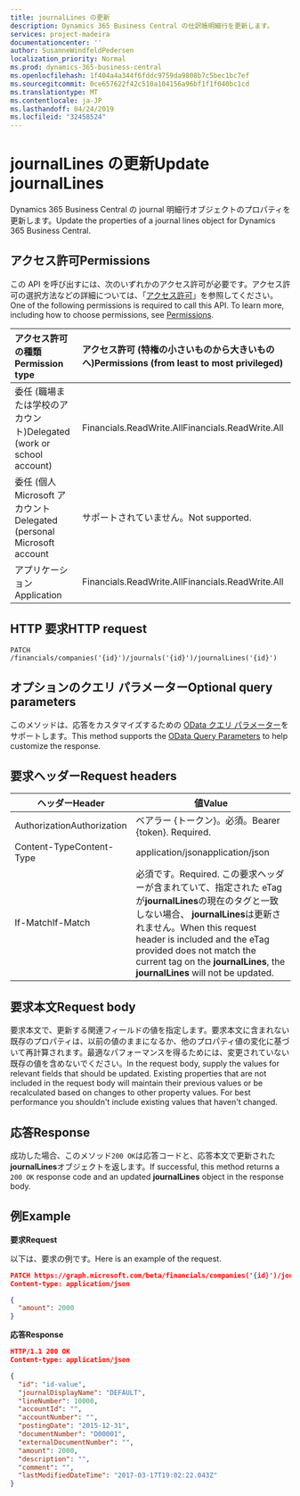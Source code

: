 ```yaml
---
title: journalLines の更新
description: Dynamics 365 Business Central の仕訳帳明細行を更新します。
services: project-madeira
documentationcenter: ''
author: SusanneWindfeldPedersen
localization_priority: Normal
ms.prod: dynamics-365-business-central
ms.openlocfilehash: 1f404a4a344f6fddc9759da9808b7c5bec1bc7ef
ms.sourcegitcommit: 0ce657622f42c510a104156a96bf1f1f040bc1cd
ms.translationtype: MT
ms.contentlocale: ja-JP
ms.lasthandoff: 04/24/2019
ms.locfileid: "32458524"
---
```

# <a name="update-journallines"></a><span data-ttu-id="1a3f5-103">journalLines の更新</span><span class="sxs-lookup"><span data-stu-id="1a3f5-103">Update journalLines</span></span>
<span data-ttu-id="1a3f5-104">Dynamics 365 Business Central の journal 明細行オブジェクトのプロパティを更新します。</span><span class="sxs-lookup"><span data-stu-id="1a3f5-104">Update the properties of a journal lines object for Dynamics 365 Business Central.</span></span>

## <a name="permissions"></a><span data-ttu-id="1a3f5-105">アクセス許可</span><span class="sxs-lookup"><span data-stu-id="1a3f5-105">Permissions</span></span>
<span data-ttu-id="1a3f5-p101">この API を呼び出すには、次のいずれかのアクセス許可が必要です。アクセス許可の選択方法などの詳細については、「[アクセス許可](/graph/permissions-reference)」を参照してください。</span><span class="sxs-lookup"><span data-stu-id="1a3f5-p101">One of the following permissions is required to call this API. To learn more, including how to choose permissions, see [Permissions](/graph/permissions-reference).</span></span>

|<span data-ttu-id="1a3f5-108">アクセス許可の種類</span><span class="sxs-lookup"><span data-stu-id="1a3f5-108">Permission type</span></span> |<span data-ttu-id="1a3f5-109">アクセス許可 (特権の小さいものから大きいものへ)</span><span class="sxs-lookup"><span data-stu-id="1a3f5-109">Permissions (from least to most privileged)</span></span>|
|:---------------|:------------------------------------------|
|<span data-ttu-id="1a3f5-110">委任 (職場または学校のアカウント)</span><span class="sxs-lookup"><span data-stu-id="1a3f5-110">Delegated (work or school account)</span></span>|<span data-ttu-id="1a3f5-111">Financials.ReadWrite.All</span><span class="sxs-lookup"><span data-stu-id="1a3f5-111">Financials.ReadWrite.All</span></span> |
|<span data-ttu-id="1a3f5-112">委任 (個人 Microsoft アカウント</span><span class="sxs-lookup"><span data-stu-id="1a3f5-112">Delegated (personal Microsoft account</span></span>|<span data-ttu-id="1a3f5-113">サポートされていません。</span><span class="sxs-lookup"><span data-stu-id="1a3f5-113">Not supported.</span></span>|
|<span data-ttu-id="1a3f5-114">アプリケーション</span><span class="sxs-lookup"><span data-stu-id="1a3f5-114">Application</span></span>|<span data-ttu-id="1a3f5-115">Financials.ReadWrite.All</span><span class="sxs-lookup"><span data-stu-id="1a3f5-115">Financials.ReadWrite.All</span></span>|

## <a name="http-request"></a><span data-ttu-id="1a3f5-116">HTTP 要求</span><span class="sxs-lookup"><span data-stu-id="1a3f5-116">HTTP request</span></span>

```
PATCH /financials/companies('{id}')/journals('{id}')/journalLines('{id}')
```

## <a name="optional-query-parameters"></a><span data-ttu-id="1a3f5-117">オプションのクエリ パラメーター</span><span class="sxs-lookup"><span data-stu-id="1a3f5-117">Optional query parameters</span></span>
<span data-ttu-id="1a3f5-118">このメソッドは、応答をカスタマイズするための [OData クエリ パラメーター](/graph/query-parameters)をサポートします。</span><span class="sxs-lookup"><span data-stu-id="1a3f5-118">This method supports the [OData Query Parameters](/graph/query-parameters) to help customize the response.</span></span>

## <a name="request-headers"></a><span data-ttu-id="1a3f5-119">要求ヘッダー</span><span class="sxs-lookup"><span data-stu-id="1a3f5-119">Request headers</span></span>
| <span data-ttu-id="1a3f5-120">ヘッダー</span><span class="sxs-lookup"><span data-stu-id="1a3f5-120">Header</span></span>       | <span data-ttu-id="1a3f5-121">値</span><span class="sxs-lookup"><span data-stu-id="1a3f5-121">Value</span></span>                    |
|--------------|--------------------------|
|<span data-ttu-id="1a3f5-122">Authorization</span><span class="sxs-lookup"><span data-stu-id="1a3f5-122">Authorization</span></span> |<span data-ttu-id="1a3f5-p102">ベアラー {トークン}。必須。</span><span class="sxs-lookup"><span data-stu-id="1a3f5-p102">Bearer {token}. Required.</span></span> |
|<span data-ttu-id="1a3f5-125">Content-Type</span><span class="sxs-lookup"><span data-stu-id="1a3f5-125">Content-Type</span></span>  |<span data-ttu-id="1a3f5-126">application/json</span><span class="sxs-lookup"><span data-stu-id="1a3f5-126">application/json</span></span>          |
|<span data-ttu-id="1a3f5-127">If-Match</span><span class="sxs-lookup"><span data-stu-id="1a3f5-127">If-Match</span></span>      |<span data-ttu-id="1a3f5-128">必須です。</span><span class="sxs-lookup"><span data-stu-id="1a3f5-128">Required.</span></span> <span data-ttu-id="1a3f5-129">この要求ヘッダーが含まれていて、指定された eTag が**journalLines**の現在のタグと一致しない場合、 **journalLines**は更新されません。</span><span class="sxs-lookup"><span data-stu-id="1a3f5-129">When this request header is included and the eTag provided does not match the current tag on the **journalLines**, the **journalLines** will not be updated.</span></span> |

## <a name="request-body"></a><span data-ttu-id="1a3f5-130">要求本文</span><span class="sxs-lookup"><span data-stu-id="1a3f5-130">Request body</span></span>
<span data-ttu-id="1a3f5-p104">要求本文で、更新する関連フィールドの値を指定します。要求本文に含まれない既存のプロパティは、以前の値のままになるか、他のプロパティ値の変化に基づいて再計算されます。最適なパフォーマンスを得るためには、変更されていない既存の値を含めないでください。</span><span class="sxs-lookup"><span data-stu-id="1a3f5-p104">In the request body, supply the values for relevant fields that should be updated. Existing properties that are not included in the request body will maintain their previous values or be recalculated based on changes to other property values. For best performance you shouldn't include existing values that haven't changed.</span></span>

## <a name="response"></a><span data-ttu-id="1a3f5-134">応答</span><span class="sxs-lookup"><span data-stu-id="1a3f5-134">Response</span></span>
<span data-ttu-id="1a3f5-135">成功した場合、このメソッド`200 OK`は応答コードと、応答本文で更新された**journalLines**オブジェクトを返します。</span><span class="sxs-lookup"><span data-stu-id="1a3f5-135">If successful, this method returns a `200 OK` response code and an updated **journalLines** object in the response body.</span></span>

## <a name="example"></a><span data-ttu-id="1a3f5-136">例</span><span class="sxs-lookup"><span data-stu-id="1a3f5-136">Example</span></span>

<span data-ttu-id="1a3f5-137">**要求**</span><span class="sxs-lookup"><span data-stu-id="1a3f5-137">**Request**</span></span>

<span data-ttu-id="1a3f5-138">以下は、要求の例です。</span><span class="sxs-lookup"><span data-stu-id="1a3f5-138">Here is an example of the request.</span></span>
```json
PATCH https://graph.microsoft.com/beta/financials/companies('{id}')/journals('{id}')/journalLines('{id}')
Content-type: application/json

{
  "amount": 2000
}
```

<span data-ttu-id="1a3f5-139">**応答**</span><span class="sxs-lookup"><span data-stu-id="1a3f5-139">**Response**</span></span>

```json
HTTP/1.1 200 OK
Content-type: application/json

{
  "id": "id-value",
  "journalDisplayName": "DEFAULT",
  "lineNumber": 10000,
  "accountId": "",
  "accountNumber": "",
  "postingDate": "2015-12-31",
  "documentNumber": "D00001",
  "externalDocumentNumber": "",
  "amount": 2000,
  "description": "",
  "comment": "",
  "lastModifiedDateTime": "2017-03-17T19:02:22.043Z"
}
```


